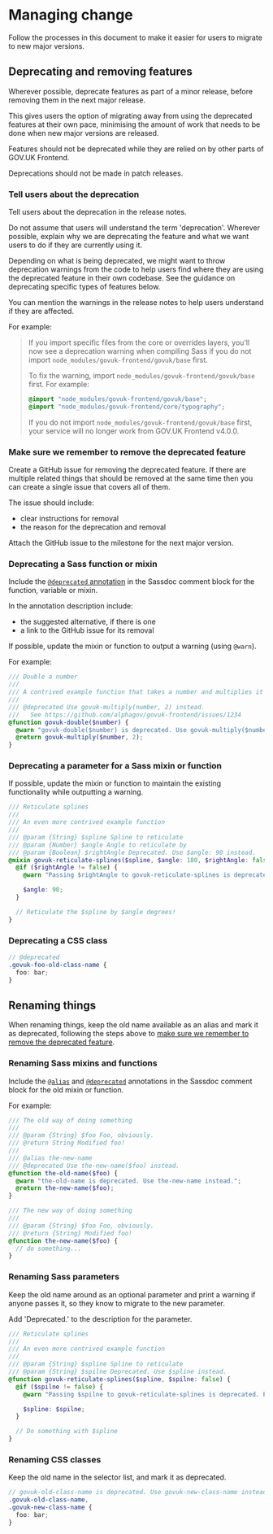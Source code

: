 # Managing change

Follow the processes in this document to make it easier for users to migrate to new major versions.

## Deprecating and removing features

Wherever possible, deprecate features as part of a minor release, before removing them in the next major release.

This gives users the option of migrating away from using the deprecated features at their own pace, minimising the amount of work that needs to be done when new major versions are released.

Features should not be deprecated while they are relied on by other parts of GOV.UK Frontend.

Deprecations should not be made in patch releases.

### Tell users about the deprecation

Tell users about the deprecation in the release notes.

Do not assume that users will understand the term 'deprecation'. Wherever possible, explain why we are deprecating the feature and what we want users to do if they are currently using it.

Depending on what is being deprecated, we might want to throw deprecation warnings from the code to help users find where they are using the deprecated feature in their own codebase. See the guidance on deprecating specific types of features below.

You can mention the warnings in the release notes to help users understand if they are affected.

For example:

> If you import specific files from the core or overrides layers, you’ll now see a deprecation warning when compiling Sass if you do not import `node_modules/govuk-frontend/govuk/base` first.
> 
> To fix the warning, import `node_modules/govuk-frontend/govuk/base` first. For example:
> 
> ```scss
> @import "node_modules/govuk-frontend/govuk/base";
> @import "node_modules/govuk-frontend/core/typography";
> ```
> 
> If you do not import `node_modules/govuk-frontend/govuk/base` first, your service will no longer work from GOV.UK Frontend v4.0.0.

### Make sure we remember to remove the deprecated feature

Create a GitHub issue for removing the deprecated feature. If there are multiple related things that should be removed at the same time then you can create a single issue that covers all of them.

The issue should include:

- clear instructions for removal
- the reason for the deprecation and removal

Attach the GitHub issue to the milestone for the next major version.

### Deprecating a Sass function or mixin

Include the [`@deprecated` annotation](http://sassdoc.com/annotations/#deprecated) in the Sassdoc comment block for the function, variable or mixin.

In the annotation description include:

- the suggested alternative, if there is one
- a link to the GitHub issue for its removal

If possible, update the mixin or function to output a warning (using `@warn`).

For example:

```scss
/// Double a number
///
/// A contrived example function that takes a number and multiplies it by 2.
///
/// @deprecated Use govuk-multiply(number, 2) instead.
///   See https://github.com/alphagov/govuk-frontend/issues/1234
@function govuk-double($number) {
  @warn "govuk-double($number) is deprecated. Use govuk-multiply($number, 2) instead.";
  @return govuk-multiply($number, 2);
}
```

### Deprecating a parameter for a Sass mixin or function

If possible, update the mixin or function to maintain the existing functionality while outputting a warning.

```scss
/// Reticulate splines
///
/// An even more contrived example function
///
/// @param {String} $spline Spline to reticulate
/// @param {Number} $angle Angle to reticulate by
/// @param {Boolean} $rightAngle Deprecated. Use $angle: 90 instead.
@mixin govuk-reticulate-splines($spline, $angle: 180, $rightAngle: false) {
  @if ($rightAngle != false) {
    @warn "Passing $rightAngle to govuk-reticulate-splines is deprecated. Pass $angle: 90 instead.";

    $angle: 90;
  }

  // Reticulate the $spline by $angle degrees!
}
```

### Deprecating a CSS class

```scss
// @deprecated
.govuk-foo-old-class-name {
  foo: bar;
}
```

## Renaming things

When renaming things, keep the old name available as an alias and mark it as deprecated, following the steps above to [make sure we remember to remove the deprecated feature](#make-sure-we-remember-to-remove-the-deprecated-feature).

### Renaming Sass mixins and functions

Include the [`@alias`](http://sassdoc.com/annotations/#alias) and [`@deprecated`](http://sassdoc.com/annotations/#deprecated) annotations in the Sassdoc comment block for the old mixin or function.

For example:

```scss
/// The old way of doing something
///
/// @param {String} $foo Foo, obviously.
/// @return String Modified foo!
///
/// @alias the-new-name
/// @deprecated Use the-new-name($foo) instead.
@function the-old-name($foo) {
  @warn "the-old-name is deprecated. Use the-new-name instead.";
  @return the-new-name($foo);
}

/// The new way of doing something
///
/// @param {String} $foo Foo, obviously.
/// @return {String} Modified foo!
@function the-new-name($foo) {
  // do something...
}
```

### Renaming Sass parameters

Keep the old name around as an optional parameter and print a warning if anyone passes it, so they know to migrate to the new parameter.

Add 'Deprecated.' to the description for the parameter.

```scss
/// Reticulate splines
///
/// An even more contrived example function
///
/// @param {String} $spline Spline to reticulate
/// @param {String} $spilne Deprecated. Use $spline instead.
@function govuk-reticulate-splines($spline, $spilne: false) {
  @if ($spilne != false) {
    @warn "Passing $spilne to govuk-reticulate-splines is deprecated. Pass $spline instead.";

    $spline: $spilne;
  }

  // Do something with $spline
}
```

### Renaming CSS classes

Keep the old name in the selector list, and mark it as deprecated.

```scss
// govuk-old-class-name is deprecated. Use govuk-new-class-name instead.
.govuk-old-class-name,
.govuk-new-class-name {
  foo: bar;
}
```
